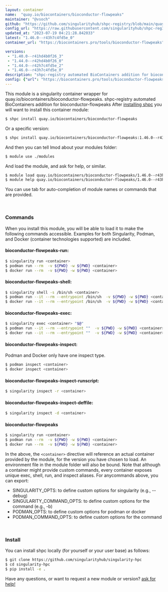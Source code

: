 ```yaml
---
layout: container
name:  "quay.io/biocontainers/bioconductor-flowpeaks"
maintainer: "@vsoch"
github: "https://github.com/singularityhub/shpc-registry/blob/main/quay.io/biocontainers/bioconductor-flowpeaks/container.yaml"
config_url: "https://raw.githubusercontent.com/singularityhub/shpc-registry/main/quay.io/biocontainers/bioconductor-flowpeaks/container.yaml"
updated_at: "2023-07-19 04:21:28.842033"
latest: "1.46.0--r43h7c4fd5e_0"
container_url: "https://biocontainers.pro/tools/bioconductor-flowpeaks"

versions:
 - "1.40.0--r41hd4b0f26_3"
 - "1.44.0--r42hd4b0f26_0"
 - "1.44.0--r42h7c4fd5e_2"
 - "1.46.0--r43h7c4fd5e_0"
description: "shpc-registry automated BioContainers addition for bioconductor-flowpeaks"
config: {"url": "https://biocontainers.pro/tools/bioconductor-flowpeaks", "maintainer": "@vsoch", "description": "shpc-registry automated BioContainers addition for bioconductor-flowpeaks", "latest": {"1.46.0--r43h7c4fd5e_0": "sha256:57f1798bac0400c09f3e09123877e93046c3d311b63bf30d2a17a6f698df33bf"}, "tags": {"1.40.0--r41hd4b0f26_3": "sha256:c70678760e26f13209281686175015c3dd2f8aa6bc155840984ddd88915bf57c", "1.44.0--r42hd4b0f26_0": "sha256:daeeeb47c13c7a8893efb42822c0a120bde01109b789b6e4e7a235a4e5ba1406", "1.44.0--r42h7c4fd5e_2": "sha256:b4710f6f27ff5f8fb20790a98aa838d07c812e671dd596e4ea85260fd2fc9d88", "1.46.0--r43h7c4fd5e_0": "sha256:57f1798bac0400c09f3e09123877e93046c3d311b63bf30d2a17a6f698df33bf"}, "docker": "quay.io/biocontainers/bioconductor-flowpeaks"}
---
```


This module is a singularity container wrapper for quay.io/biocontainers/bioconductor-flowpeaks.
shpc-registry automated BioContainers addition for bioconductor-flowpeaks
After [installing shpc](#install) you will want to install this container module:


```bash
$ shpc install quay.io/biocontainers/bioconductor-flowpeaks
```

Or a specific version:

```bash
$ shpc install quay.io/biocontainers/bioconductor-flowpeaks:1.46.0--r43h7c4fd5e_0
```

And then you can tell lmod about your modules folder:

```bash
$ module use ./modules
```

And load the module, and ask for help, or similar.

```bash
$ module load quay.io/biocontainers/bioconductor-flowpeaks/1.46.0--r43h7c4fd5e_0
$ module help quay.io/biocontainers/bioconductor-flowpeaks/1.46.0--r43h7c4fd5e_0
```

You can use tab for auto-completion of module names or commands that are provided.

<br>

### Commands

When you install this module, you will be able to load it to make the following commands accessible.
Examples for both Singularity, Podman, and Docker (container technologies supported) are included.

#### bioconductor-flowpeaks-run:

```bash
$ singularity run <container>
$ podman run --rm  -v ${PWD} -w ${PWD} <container>
$ docker run --rm  -v ${PWD} -w ${PWD} <container>
```

#### bioconductor-flowpeaks-shell:

```bash
$ singularity shell -s /bin/sh <container>
$ podman run --it --rm --entrypoint /bin/sh  -v ${PWD} -w ${PWD} <container>
$ docker run --it --rm --entrypoint /bin/sh  -v ${PWD} -w ${PWD} <container>
```

#### bioconductor-flowpeaks-exec:

```bash
$ singularity exec <container> "$@"
$ podman run --it --rm --entrypoint ""  -v ${PWD} -w ${PWD} <container> "$@"
$ docker run --it --rm --entrypoint ""  -v ${PWD} -w ${PWD} <container> "$@"
```

#### bioconductor-flowpeaks-inspect:

Podman and Docker only have one inspect type.

```bash
$ podman inspect <container>
$ docker inspect <container>
```

#### bioconductor-flowpeaks-inspect-runscript:

```bash
$ singularity inspect -r <container>
```

#### bioconductor-flowpeaks-inspect-deffile:

```bash
$ singularity inspect -d <container>
```



#### bioconductor-flowpeaks

```bash
$ singularity run <container>
$ podman run --rm  -v ${PWD} -w ${PWD} <container>
$ docker run --rm  -v ${PWD} -w ${PWD} <container>
```


In the above, the `<container>` directive will reference an actual container provided
by the module, for the version you have chosen to load. An environment file in the
module folder will also be bound. Note that although a container
might provide custom commands, every container exposes unique exec, shell, run, and
inspect aliases. For anycommands above, you can export:

 - SINGULARITY_OPTS: to define custom options for singularity (e.g., --debug)
 - SINGULARITY_COMMAND_OPTS: to define custom options for the command (e.g., -b)
 - PODMAN_OPTS: to define custom options for podman or docker
 - PODMAN_COMMAND_OPTS: to define custom options for the command

<br>

### Install

You can install shpc locally (for yourself or your user base) as follows:

```bash
$ git clone https://github.com/singularityhub/singularity-hpc
$ cd singularity-hpc
$ pip install -e .
```

Have any questions, or want to request a new module or version? [ask for help!](https://github.com/singularityhub/singularity-hpc/issues)